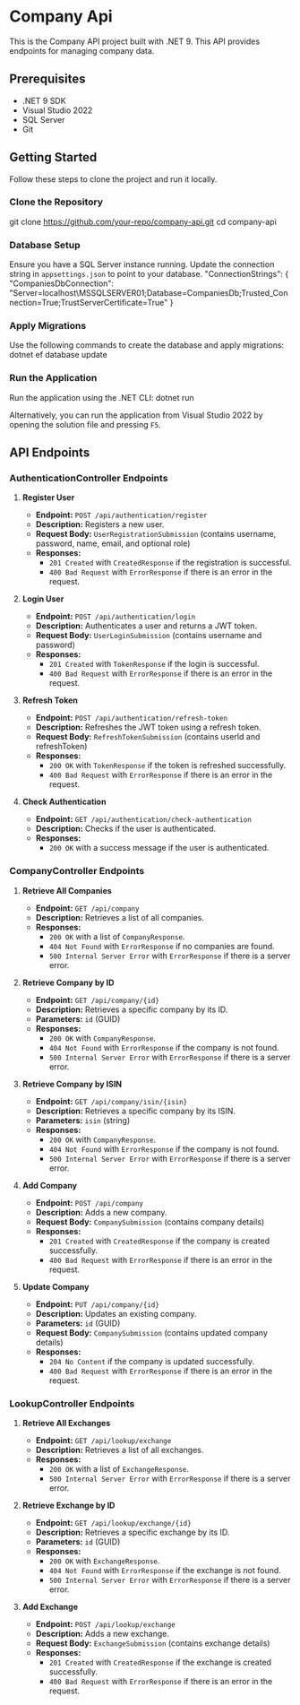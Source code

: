 # Company Api

This is the Company API project built with .NET 9. This API provides endpoints for managing company data.

## Prerequisites
- .NET 9 SDK
- Visual Studio 2022
- SQL Server
- Git

## Getting Started
Follow these steps to clone the project and run it locally.

### Clone the Repository
git clone https://github.com/your-repo/company-api.git cd company-api

### Database Setup
Ensure you have a SQL Server instance running. Update the connection string in `appsettings.json` to point to your database.
"ConnectionStrings": {
  "CompaniesDbConnection": "Server=localhost\\MSSQLSERVER01;Database=CompaniesDb;Trusted_Connection=True;TrustServerCertificate=True"
}

### Apply Migrations
Use the following commands to create the database and apply migrations: dotnet ef database update
      
### Run the Application
Run the application using the .NET CLI: dotnet run

Alternatively, you can run the application from Visual Studio 2022 by opening the solution file and pressing `F5`.

## API Endpoints

### AuthenticationController Endpoints

1. **Register User**
   - **Endpoint:** `POST /api/authentication/register`
   - **Description:** Registers a new user.
   - **Request Body:** `UserRegistrationSubmission` (contains username, password, name, email, and optional role)
   - **Responses:**
     - `201 Created` with `CreatedResponse` if the registration is successful.
     - `400 Bad Request` with `ErrorResponse` if there is an error in the request.

2. **Login User**
   - **Endpoint:** `POST /api/authentication/login`
   - **Description:** Authenticates a user and returns a JWT token.
   - **Request Body:** `UserLoginSubmission` (contains username and password)
   - **Responses:**
     - `201 Created` with `TokenResponse` if the login is successful.
     - `400 Bad Request` with `ErrorResponse` if there is an error in the request.

3. **Refresh Token**
   - **Endpoint:** `POST /api/authentication/refresh-token`
   - **Description:** Refreshes the JWT token using a refresh token.
   - **Request Body:** `RefreshTokenSubmission` (contains userId and refreshToken)
   - **Responses:**
     - `200 OK` with `TokenResponse` if the token is refreshed successfully.
     - `400 Bad Request` with `ErrorResponse` if there is an error in the request.

4. **Check Authentication**
   - **Endpoint:** `GET /api/authentication/check-authentication`
   - **Description:** Checks if the user is authenticated.
   - **Responses:**
     - `200 OK` with a success message if the user is authenticated.

### CompanyController Endpoints

1. **Retrieve All Companies**
   - **Endpoint:** `GET /api/company`
   - **Description:** Retrieves a list of all companies.
   - **Responses:**
     - `200 OK` with a list of `CompanyResponse`.
     - `404 Not Found` with `ErrorResponse` if no companies are found.
     - `500 Internal Server Error` with `ErrorResponse` if there is a server error.

2. **Retrieve Company by ID**
   - **Endpoint:** `GET /api/company/{id}`
   - **Description:** Retrieves a specific company by its ID.
   - **Parameters:** `id` (GUID)
   - **Responses:**
     - `200 OK` with `CompanyResponse`.
     - `404 Not Found` with `ErrorResponse` if the company is not found.
     - `500 Internal Server Error` with `ErrorResponse` if there is a server error.

3. **Retrieve Company by ISIN**
   - **Endpoint:** `GET /api/company/isin/{isin}`
   - **Description:** Retrieves a specific company by its ISIN.
   - **Parameters:** `isin` (string)
   - **Responses:**
     - `200 OK` with `CompanyResponse`.
     - `404 Not Found` with `ErrorResponse` if the company is not found.
     - `500 Internal Server Error` with `ErrorResponse` if there is a server error.

4. **Add Company**
   - **Endpoint:** `POST /api/company`
   - **Description:** Adds a new company.
   - **Request Body:** `CompanySubmission` (contains company details)
   - **Responses:**
     - `201 Created` with `CreatedResponse` if the company is created successfully.
     - `400 Bad Request` with `ErrorResponse` if there is an error in the request.

5. **Update Company**
   - **Endpoint:** `PUT /api/company/{id}`
   - **Description:** Updates an existing company.
   - **Parameters:** `id` (GUID)
   - **Request Body:** `CompanySubmission` (contains updated company details)
   - **Responses:**
     - `204 No Content` if the company is updated successfully.
     - `400 Bad Request` with `ErrorResponse` if there is an error in the request.

### LookupController Endpoints

1. **Retrieve All Exchanges**
   - **Endpoint:** `GET /api/lookup/exchange`
   - **Description:** Retrieves a list of all exchanges.
   - **Responses:**
     - `200 OK` with a list of `ExchangeResponse`.
     - `500 Internal Server Error` with `ErrorResponse` if there is a server error.

2. **Retrieve Exchange by ID**
   - **Endpoint:** `GET /api/lookup/exchange/{id}`
   - **Description:** Retrieves a specific exchange by its ID.
   - **Parameters:** `id` (GUID)
   - **Responses:**
     - `200 OK` with `ExchangeResponse`.
     - `404 Not Found` with `ErrorResponse` if the exchange is not found.
     - `500 Internal Server Error` with `ErrorResponse` if there is a server error.

3. **Add Exchange**
   - **Endpoint:** `POST /api/lookup/exchange`
   - **Description:** Adds a new exchange.
   - **Request Body:** `ExchangeSubmission` (contains exchange details)
   - **Responses:**
     - `201 Created` with `CreatedResponse` if the exchange is created successfully.
     - `400 Bad Request` with `ErrorResponse` if there is an error in the request.


